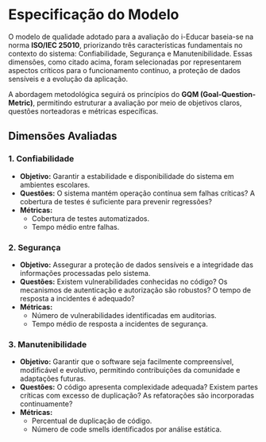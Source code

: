 # Especificação do Modelo

O modelo de qualidade adotado para a avaliação do i-Educar baseia-se na norma **ISO/IEC 25010**, priorizando três características fundamentais no contexto do sistema: Confiabilidade, Segurança e Manutenibilidade. Essas dimensões, como citado acima, foram selecionadas por representarem aspectos críticos para o funcionamento contínuo, a proteção de dados sensíveis e a evolução da aplicação.

A abordagem metodológica seguirá os princípios do **GQM (Goal-Question-Metric)**, permitindo estruturar a avaliação por meio de objetivos claros, questões norteadoras e métricas específicas.

## Dimensões Avaliadas

### 1. Confiabilidade

* **Objetivo:** Garantir a estabilidade e disponibilidade do sistema em ambientes escolares.  
* **Questões:** O sistema mantém operação contínua sem falhas críticas? A cobertura de testes é suficiente para prevenir regressões?  
* **Métricas:**  
  * Cobertura de testes automatizados.  
  * Tempo médio entre falhas.  

### 2. Segurança

* **Objetivo:** Assegurar a proteção de dados sensíveis e a integridade das informações processadas pelo sistema.  
* **Questões:** Existem vulnerabilidades conhecidas no código? Os mecanismos de autenticação e autorização são robustos? O tempo de resposta a incidentes é adequado?  
* **Métricas:**  
  * Número de vulnerabilidades identificadas em auditorias.  
  * Tempo médio de resposta a incidentes de segurança.  

### 3. Manutenibilidade

* **Objetivo:** Garantir que o software seja facilmente compreensível, modificável e evolutivo, permitindo contribuições da comunidade e adaptações futuras.  
* **Questões:** O código apresenta complexidade adequada? Existem partes críticas com excesso de duplicação? As refatorações são incorporadas continuamente?  
* **Métricas:**  
  * Percentual de duplicação de código.  
  * Número de code smells identificados por análise estática.  
